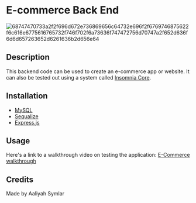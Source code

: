 # E-commerce Back End 

![68747470733a2f2f696d672e736869656c64732e696f2f6769746875622f6c616e6775616765732f746f702f6a73636f747472756d70747a2f652d636f6d6d657263652d6261636b2d656e64](https://user-images.githubusercontent.com/40181569/111392893-7bc1c180-8685-11eb-8b14-168acce4dea1.jpg)









## Description
This backend code can be used to create an e-commerce app or website. It can also be tested out using a system called <a href="https://insomnia.rest/?target=_blank">Insomnia Core</a>.

## Installation
* <a href="https://www.mysql.com">MySQL</a>
* <a href="https://sequelize.org/master/?target=_blank">Sequalize</a>
* <a href="https://expressjs.com/?target=_blank">Express.js</a>


## Usage
Here's a link to a walkthrough video on testing the application: 
<a href="https://youtu.be/80-qpcEa894">E-Commerce walkthrough</a>

## Credits
Made by Aaliyah Symlar
